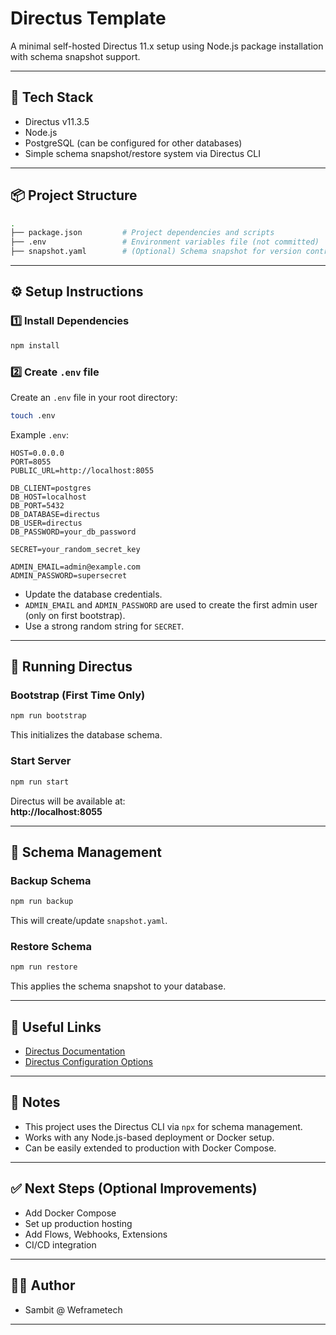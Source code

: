 # Directus Template

A minimal self-hosted Directus 11.x setup using Node.js package installation with schema snapshot support.

---

## 🚀 Tech Stack

- Directus v11.3.5
- Node.js
- PostgreSQL (can be configured for other databases)
- Simple schema snapshot/restore system via Directus CLI

---

## 📦 Project Structure

```bash
.
├── package.json         # Project dependencies and scripts
├── .env                 # Environment variables file (not committed)
├── snapshot.yaml        # (Optional) Schema snapshot for version control
```

---

## ⚙️ Setup Instructions

### 1️⃣ Install Dependencies

```bash
npm install
```

### 2️⃣ Create `.env` file

Create an `.env` file in your root directory:

```bash
touch .env
```

Example `.env`:

```env
HOST=0.0.0.0
PORT=8055
PUBLIC_URL=http://localhost:8055

DB_CLIENT=postgres
DB_HOST=localhost
DB_PORT=5432
DB_DATABASE=directus
DB_USER=directus
DB_PASSWORD=your_db_password

SECRET=your_random_secret_key

ADMIN_EMAIL=admin@example.com
ADMIN_PASSWORD=supersecret
```

- Update the database credentials.
- `ADMIN_EMAIL` and `ADMIN_PASSWORD` are used to create the first admin user (only on first bootstrap).
- Use a strong random string for `SECRET`.

---

## 🚀 Running Directus

### Bootstrap (First Time Only)

```bash
npm run bootstrap
```

This initializes the database schema.

### Start Server

```bash
npm run start
```

Directus will be available at:  
**http://localhost:8055**

---

## 🔄 Schema Management

### Backup Schema

```bash
npm run backup
```

This will create/update `snapshot.yaml`.

### Restore Schema

```bash
npm run restore
```

This applies the schema snapshot to your database.

---

## 🔗 Useful Links

- [Directus Documentation](https://docs.directus.io/)
- [Directus Configuration Options](https://docs.directus.io/self-hosted/configuration/)

---

## 📌 Notes

- This project uses the Directus CLI via `npx` for schema management.
- Works with any Node.js-based deployment or Docker setup.
- Can be easily extended to production with Docker Compose.

---

## ✅ Next Steps (Optional Improvements)

- Add Docker Compose
- Set up production hosting
- Add Flows, Webhooks, Extensions
- CI/CD integration

---

## 👨‍💻 Author

- Sambit @ Weframetech
---
